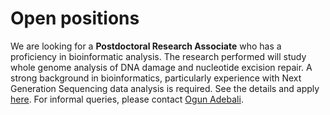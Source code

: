 
# Open positions


We are looking for a __Postdoctoral Research Associate__ who has a proficiency in bioinformatic analysis. The research performed will study whole genome analysis of DNA damage and nucleotide excision repair. A strong background in bioinformatics, particularly experience with Next Generation Sequencing data analysis is required. See the details and apply [here](https://unc.peopleadmin.com/postings/124469). For informal queries, please contact [Ogun Adebali](mailto:adebali@unc.edu).
